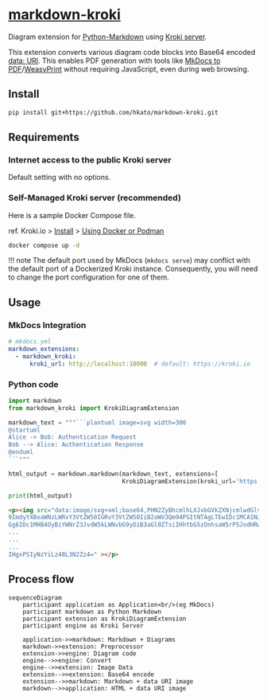 # [markdown-kroki](https://hkato.github.io/markdown-kroki/)

Diagram extension for [Python-Markdown][python-markdown] using [Kroki server][kuroki].

This extension converts various diagram code blocks into Base64 encoded [data: URI][data-uri].
This enables PDF generation with tools like [MkDocs to PDF][mkdocs-to-pdf]/[WeasyPrint][wasyprint] without requiring JavaScript, even during web browsing.

[mermaid]: https://mermaid.js.org/
[python-markdown]: https://python-markdown.github.io/
[kuroki]: https://kroki.io/
[data-uri]: https://developer.mozilla.org/en-US/docs/Web/URI/Reference/Schemes/data
[mkdocs-to-pdf]: https://mkdocs-to-pdf.readthedocs.io/
[wasyprint]: https://weasyprint.org/

## Install

```sh
pip install git+https://github.com/hkato/markdown-kroki.git
```

## Requirements

### Internet access to the public Kroki server

Default setting with no options.

### Self-Managed Kroki server (recommended)

Here is a sample Docker Compose file.

ref. Kroki.io > [Install](https://kroki.io/#install) > [Using Docker or Podman](https://docs.kroki.io/kroki/setup/use-docker-or-podman/)

```sh
docker compose up -d
```

!!! note
    The default port used by MkDocs (`mkdocs serve`) may conflict with the default port of a Dockerized Kroki instance.
    Consequently, you will need to change the port configuration for one of them.

## Usage

### MkDocs Integration

```yaml
# mkdocs.yml
markdown_extensions:
  - markdown_kroki:
      kroki_url: http://localhost:18000  # default: https://kroki.io
```

### Python code

````python
import markdown
from markdown_kroki import KrokiDiagramExtension

markdown_text = """```plantuml image=svg width=300
@startuml
Alice -> Bob: Authentication Request
Bob --> Alice: Authentication Response
@enduml
```"""

html_output = markdown.markdown(markdown_text, extensions=[
                                KrokiDiagramExtension(kroki_url='https://kroki.io')])

print(html_output)
````

```html
<p><img src="data:image/svg+xml;base64,PHN2ZyBhcmlhLXJvbGVkZXNjcmlwdGlvbj0ic2VxdWVuY2UiIHJvbGU
9ImdyYXBoaWNzLWRvY3VtZW50IGRvY3VtZW50IiB2aWV3Qm94PSItNTAgLTEwIDc1MCA1NzQiIHN0eWxlPSJtYXgtd2lkd
Gg6IDc1MHB4OyBiYWNrZ3JvdW5kLWNvbG9yOiB3aGl0ZTsiIHhtbG5zOnhsaW5rPSJodHRwOi8vd3d3LnczLm9yZy8xOTk
...
...
...
IHgxPSIyNzYiLz48L3N2Zz4=" ></p>
```

## Process flow

```mermaid
sequenceDiagram
    participant application as Application<br/>(eg MkDocs)
    participant markdown as Python Markdown
    participant extension as KrokiDiagramExtension
    participant engine as Kroki Server

    application->>markdown: Markdown + Diagrams
    markdown->>extension: Preprocessor
    extension->>engine: Diagram code 
    engine-->>engine: Convert
    engine-->>extension: Image Data
    extension-->>extension: Base64 encode
    extension-->>markdown: Markdown + data URI image
    markdown-->>application: HTML + data URI image
```
